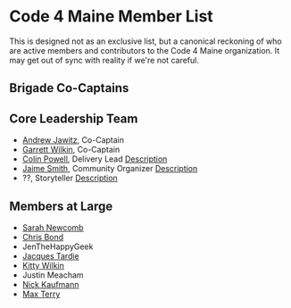 Code 4 Maine Member List
========================

This is designed not as an exclusive list, but a canonical reckoning of who are
active members and contributors to the Code 4 Maine organization. It may get
out of sync with reality if we're not careful.

Brigade Co-Captains
-------------------

Core Leadership Team
--------------------

  * [Andrew Jawitz](mailto:ajawitz@codeforamerica.org), Co-Captain
  * [Garrett Wilkin](mailto:gwilkin@codeforamerica.org), Co-Captain
  * [Colin Powell](mailto:colin.powell@gmail.com), Delivery Lead [Description](http://goo.gl/dCfkpZ)
  * [Jaime Smith](mailto:jsmith2447@gmail.com),  Community Organizer [Description](http://goo.gl/U1YJik)
  * ??, Storyteller [Description](http://goo.gl/QmuRsp)

Members at Large
----------------

  * [Sarah Newcomb](sarah.newcomb@maine.edu)
  * [Chris Bond](chrisjamesbond@gmail.com)
  * JenTheHappyGeek
  * [Jacques Tardie](hi@jacquestardie.org)
  * [Kitty Wilkin](kitty.wilkin@gmail.com)
  * Justin Meacham
  * [Nick Kaufmann](nkauf87@gmail.com)
  * [Max Terry](mhterry@gmail.com )

